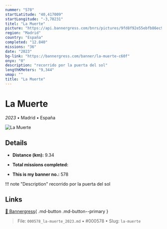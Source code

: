 ```yaml
---
nummer: "578"
startLatitude: "40,417009"
startLongitude: "-3,70231"
titel: "La Muerte"
picture: "https://api.bannergress.com/bnrs/pictures/9fd8f92e55ebfb86ec9f24eb5ab395be"
region: "Madrid"
country: "España"
completed: "12.840"
missions: "36"
date: "2023"
bg-link: "https://bannergress.com/banner/la-muerte-c60f"
onyx: "0"
description: "recorrido por la puerta del sol"
lengthKMeters: "9,344"
umap: ""
title: "La Muerte"
---
```

# La Muerte

*2023* • Madrid • España

![La Muerte](https://api.bannergress.com/bnrs/pictures/9fd8f92e55ebfb86ec9f24eb5ab395be)

## Details
- **Distance (km):** 9.34

- **Total missions completed:** 
- **This is my banner no.:** 578


!!! note "Description"
    recorrido por la puerta del sol



## Links
[🔗 Bannergress](https://bannergress.com/banner/la-muerte-c60f){ .md-button .md-button--primary }



> File: `000578_la-muerte_2023.md` • #000578 • Slug: `la-muerte`
